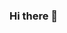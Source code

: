 ### Hi there 👋

<!--
**rojerv/rojerv** is a ✨ _special_ ✨ repository because its `README.md` (this file) appears on your GitHub profile.

https://habr.com/ru/post/532248/

Here are some ideas to get you started:

- 🔭 I’m currently working on ...
- 🌱 I’m currently learning ...
- 👯 I’m looking to collaborate on ...
- 🤔 I’m looking for help with ...
- 💬 Ask me about ...
- 📫 How to reach me: ...
- 😄 Pronouns: ...
- ⚡ Fun fact: ...
-->
